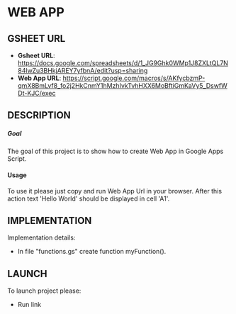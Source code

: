 WEB APP
=======


GSHEET URL
----------

* **Gsheet URL**: https://docs.google.com/spreadsheets/d/1_JG9Ghk0WMp1J8ZXLtQL7N84lwZu3BHkjAREY7yfbnA/edit?usp=sharing
* **Web App URL**: https://script.google.com/macros/s/AKfycbzmP-qmX8BmLvf8_fo2j2HkCnmY1hMzhIvkTvhHXX6MoBftiGmKaVy5_DswfWDt-KJC/exec


DESCRIPTION
-----------

##### Goal
The goal of this project is to show how to create Web App in Google Apps Script.

#### Usage
To use it please just copy and run Web App Url in your browser. After this action text 'Hello World' should be displayed in cell 'A1'.


IMPLEMENTATION
-----------

Implementation details:
* In file "functions.gs" create function myFunction().
  

LAUNCH
------

To launch project please:
* Run link
